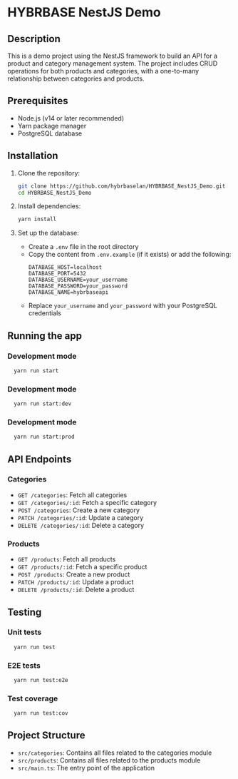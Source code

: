 # HYBRBASE NestJS Demo

## Description

This is a demo project using the NestJS framework to build an API for a product and category management system. The project includes CRUD operations for both products and categories, with a one-to-many relationship between categories and products.

## Prerequisites

- Node.js (v14 or later recommended)
- Yarn package manager
- PostgreSQL database

## Installation

1. Clone the repository:
   ```bash
   git clone https://github.com/hybrbaselan/HYBRBASE_NestJS_Demo.git
   cd HYBRBASE_NestJS_Demo
   ```

2. Install dependencies:
   ```bash
   yarn install
   ```

3. Set up the database:
   - Create a `.env` file in the root directory
   - Copy the content from `.env.example` (if it exists) or add the following:
     ```
     DATABASE_HOST=localhost
     DATABASE_PORT=5432
     DATABASE_USERNAME=your_username
     DATABASE_PASSWORD=your_password
     DATABASE_NAME=hybrbaseapi
     ```
   - Replace `your_username` and `your_password` with your PostgreSQL credentials

## Running the app

### Development mode
  ```bash
    yarn run start
  ```

### Development mode
  ```bash
    yarn run start:dev
  ```

### Development mode
  ```bash
    yarn run start:prod
  ```


## API Endpoints

### Categories

- `GET /categories`: Fetch all categories
- `GET /categories/:id`: Fetch a specific category
- `POST /categories`: Create a new category
- `PATCH /categories/:id`: Update a category
- `DELETE /categories/:id`: Delete a category

### Products

- `GET /products`: Fetch all products
- `GET /products/:id`: Fetch a specific product
- `POST /products`: Create a new product
- `PATCH /products/:id`: Update a product
- `DELETE /products/:id`: Delete a product

## Testing

### Unit tests
  ```bash
    yarn run test
  ```

### E2E tests
  ```bash
    yarn run test:e2e
  ```

### Test coverage
  ```bash
    yarn run test:cov
  ```


## Project Structure

- `src/categories`: Contains all files related to the categories module
- `src/products`: Contains all files related to the products module
- `src/main.ts`: The entry point of the application
